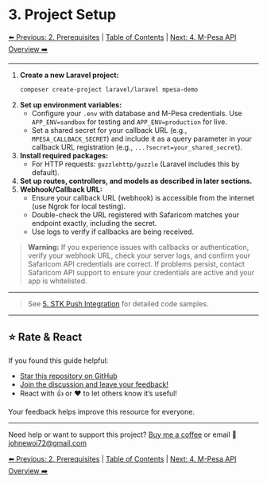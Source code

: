 # 3. Project Setup

[⬅️ Previous: 2. Prerequisites](./prerequisites.md) | [Table of Contents](../README.md#table-of-contents) | [Next: 4. M-Pesa API Overview ➡️](./mpesa-api-overview.md)

---

1. **Create a new Laravel project:**
   ```bash
   composer create-project laravel/laravel mpesa-demo
   ```
2. **Set up environment variables:**
   - Configure your `.env` with database and M-Pesa credentials. Use `APP_ENV=sandbox` for testing and `APP_ENV=production` for live.
   - Set a shared secret for your callback URL (e.g., `MPESA_CALLBACK_SECRET`) and include it as a query parameter in your callback URL registration (e.g., `...?secret=your_shared_secret`).
3. **Install required packages:**
   - For HTTP requests: `guzzlehttp/guzzle` (Laravel includes this by default).
4. **Set up routes, controllers, and models as described in later sections.**
5. **Webhook/Callback URL:**
   - Ensure your callback URL (webhook) is accessible from the internet (use Ngrok for local testing).
   - Double-check the URL registered with Safaricom matches your endpoint exactly, including the secret.
   - Use logs to verify if callbacks are being received.

> **Warning:** If you experience issues with callbacks or authentication, verify your webhook URL, check your server logs, and confirm your Safaricom API credentials are correct. If problems persist, contact Safaricom API support to ensure your credentials are active and your app is whitelisted.

---

> See [5. STK Push Integration](./stk-push-integration.md) for detailed code samples.

---

## ⭐ Rate & React

If you found this guide helpful:

- [Star this repository on GitHub](https://github.com/johnekiru/mpesa-laravel-guide)
- [Join the discussion and leave your feedback!](https://github.com/johnekiru/mpesa-laravel-guide/discussions)
- React with 👍 or ❤️ to let others know it’s useful!

Your feedback helps improve this resource for everyone.

---

Need help or want to support this project? [Buy me a coffee](https://coff.ee/johnekiru7v) or email 📧 johnewoi72@gmail.com

[⬅️ Previous: 2. Prerequisites](./prerequisites.md) | [Table of Contents](../README.md#table-of-contents) | [Next: 4. M-Pesa API Overview ➡️](./mpesa-api-overview.md)
